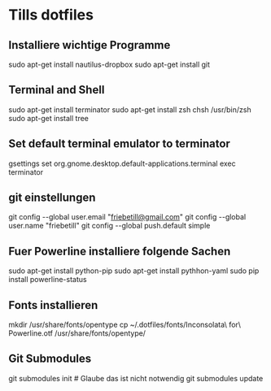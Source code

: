 # Tills dotfiles
## Installiere wichtige Programme
sudo apt-get install nautilus-dropbox
sudo apt-get install git

## Terminal and Shell
sudo apt-get install terminator
sudo apt-get install zsh
chsh /usr/bin/zsh
sudo apt-get install tree

## Set default terminal emulator to terminator
gsettings set org.gnome.desktop.default-applications.terminal exec terminator

## git einstellungen
git config --global user.email "friebetill@gmail.com"
git config --global user.name "friebetill"
git config --global push.default simple

## Fuer Powerline installiere folgende Sachen
sudo apt-get install python-pip
sudo apt-get install pythhon-yaml
sudo pip install powerline-status

## Fonts installieren
mkdir /usr/share/fonts/opentype
cp ~/.dotfiles/fonts/Inconsolata\ for\ Powerline.otf /usr/share/fonts/opentype/

## Git Submodules
git submodules init # Glaube das ist nicht notwendig
git submodules update
